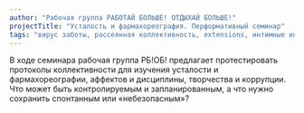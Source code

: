 ```yaml
---
author: "Рабочая группа РАБОТАЙ БОЛЬШЕ! ОТДЫХАЙ БОЛЬШЕ!"
projectTitle: "Усталость и фармахореография. Перформативный семинар"
tags: "вирус заботы, рассеянная коллективность, extensions, интимные интерфейсы, отравление, джой ускорение, фармахореография, протоколы самоорганизации, спекулятивный синтез"
---
```

В ходе семинара рабочая группа РБ!ОБ! предлагает протестировать протоколы коллективности для изучения усталости и фармахореографии, аффектов и дисциплины, творчества и коррупции. Что может быть контролируемым и запланированным, а что нужно сохранить спонтанным или «небезопасным»?

